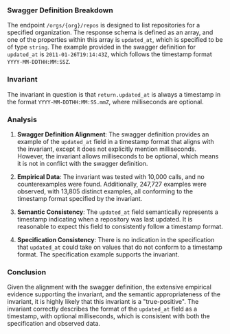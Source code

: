 ### Swagger Definition Breakdown
The endpoint `/orgs/{org}/repos` is designed to list repositories for a specified organization. The response schema is defined as an array, and one of the properties within this array is `updated_at`, which is specified to be of type `string`. The example provided in the swagger definition for `updated_at` is `2011-01-26T19:14:43Z`, which follows the timestamp format `YYYY-MM-DDTHH:MM:SSZ`.

### Invariant
The invariant in question is that `return.updated_at` is always a timestamp in the format `YYYY-MM-DDTHH:MM:SS.mmZ`, where milliseconds are optional.

### Analysis
1. **Swagger Definition Alignment**: The swagger definition provides an example of the `updated_at` field in a timestamp format that aligns with the invariant, except it does not explicitly mention milliseconds. However, the invariant allows milliseconds to be optional, which means it is not in conflict with the swagger definition.

2. **Empirical Data**: The invariant was tested with 10,000 calls, and no counterexamples were found. Additionally, 247,727 examples were observed, with 13,805 distinct examples, all conforming to the timestamp format specified by the invariant.

3. **Semantic Consistency**: The `updated_at` field semantically represents a timestamp indicating when a repository was last updated. It is reasonable to expect this field to consistently follow a timestamp format.

4. **Specification Consistency**: There is no indication in the specification that `updated_at` could take on values that do not conform to a timestamp format. The specification example supports the invariant.

### Conclusion
Given the alignment with the swagger definition, the extensive empirical evidence supporting the invariant, and the semantic appropriateness of the invariant, it is highly likely that this invariant is a "true-positive". The invariant correctly describes the format of the `updated_at` field as a timestamp, with optional milliseconds, which is consistent with both the specification and observed data.
